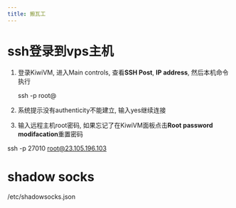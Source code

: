 ```yaml
---
title: 搬瓦工
---
```


# ssh登录到vps主机

1. 登录KiwiVM, 进入Main controls, 查看**SSH Post**, **IP address**, 然后本机命令执行

    ssh -p <port> root@<ip>

2. 系统提示没有authenticity不能建立, 输入yes继续连接
3. 输入远程主机root密码, 如果忘记了在KiwiVM面板点击**Root password modifacation**重置密码


ssh -p 27010 root@23.105.196.103


# shadow socks

/etc/shadowsocks.json
